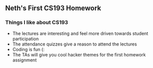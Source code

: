 ## Neth's First CS193 Homework

### Things I like about CS193
- The lectures are interesting and feel more driven towards student participation
- The attendance quizzes give a reason to attend the lectures
- Coding is fun (:
- The TAs will give you cool hacker themes for the first homework assignment
